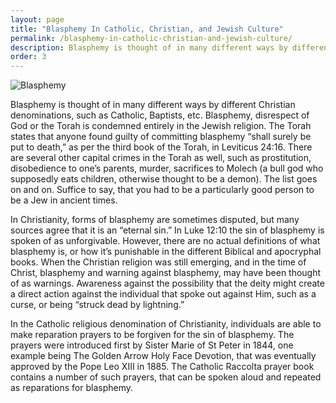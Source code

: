 ```yaml
---
layout: page
title: "Blasphemy In Catholic, Christian, and Jewish Culture"
permalink: /blasphemy-in-catholic-christian-and-jewish-culture/
description: Blasphemy is thought of in many different ways by different Christian denominations, such as Catholic, Baptists, etc. Blasphemy, disrespect of God or the Torah is condemned entirely in the Jewish religion.
order: 3
---
```


![Blasphemy]({{site.baseurl}}/images/bracelet.jpg)

Blasphemy is thought of in many different ways by different Christian denominations, such as Catholic, Baptists, etc. Blasphemy, disrespect of God or the Torah is condemned entirely in the Jewish religion. The Torah states that anyone found guilty of committing blasphemy “shall surely be put to death,” as per the third book of the Torah, in Leviticus 24:16. There are several other capital crimes in the Torah as well, such as prostitution, disobedience to one’s parents, murder, sacrifices to Molech (a bull god who supposedly eats children, otherwise thought to be a demon). The list goes on and on. Suffice to say, that you had to be a particularly good person to be a Jew in ancient times.

In Christianity, forms of blasphemy are sometimes disputed, but many sources agree that it is an “eternal sin.” In Luke 12:10 the sin of blasphemy is spoken of as unforgivable. However, there are no actual definitions of what blasphemy is, or how it’s punishable in the different Biblical and apocryphal books. When the Christian religion was still emerging, and in the time of Christ, blasphemy and warning against blasphemy, may have been thought of as warnings. Awareness against the possibility that the deity might create a direct action against the individual that spoke out against Him, such as a curse, or being “struck dead by lightning.”

In the Catholic religious denomination of Christianity, individuals are able to make reparation prayers to be forgiven for the sin of blasphemy. The prayers were introduced first by Sister Marie of St Peter in 1844, one example being The Golden Arrow Holy Face Devotion, that was eventually approved by the Pope Leo XIII in 1885. The Catholic Raccolta prayer book contains a number of such prayers, that can be spoken aloud and repeated as reparations for blasphemy.
